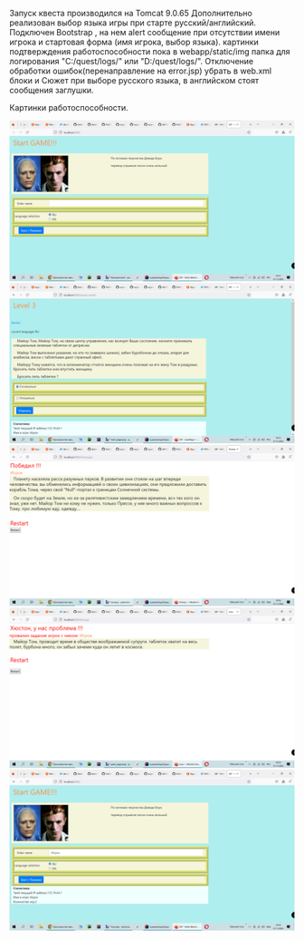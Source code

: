 Запуск квеста производился на Tomcat 9.0.65
Дополнительно реализован выбор языка игры при старте русский/английский.
Подключен Bootstrap , на нем alert сообщение при отсутствии имени игрока
и стартовая форма (имя игрока, выбор языка).
картинки подтверждения работоспособности пока в webapp/static/img
папка для логирования "C:/quest/logs/" или "D:/quest/logs/".
Отключение обработки ошибок(перенаправление на error.jsp) убрать в web.xml 
блоки  <!-- error-code related error pages --> и <!-- exception-type related error pages -->
Сюжет при выборе русского языка, в английском стоят сообщения заглушки.

Картинки работоспособности.


![Image alt](https://github.com/sfill70/ru.javarush.golf.quest/raw/master/src/main/webapp/static/img/start_page.png)
![Image alt](https://github.com/sfill70/ru.javarush.golf.quest/raw/master/src/main/webapp/static/img/quest_page.png)
![Image alt](https://github.com/sfill70/ru.javarush.golf.quest/raw/master/src/main/webapp/static/img/victory_page.png)
![Image alt](https://github.com/sfill70/ru.javarush.golf.quest/raw/master/src/main/webapp/static/img/loss.png)
![Image alt](https://github.com/sfill70/ru.javarush.golf.quest/raw/master/src/main/webapp/static/img/after_restart_page.png)


